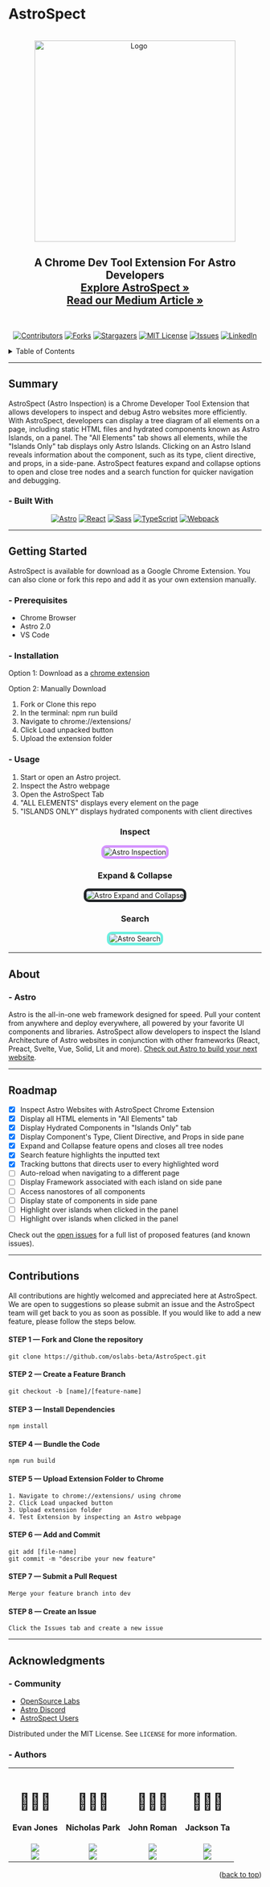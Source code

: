 # AstroSpect

<a name="readme-top"></a>

<div align="center">

<!-- PROJECT LOGO -->
<br>
<div align="center">
  <a href="https://github.com/oslabs-beta/AstroSpect">
    <img src="https://i.ibb.co/bLgvG5b/IMG-1412-4.png" alt="Logo" width="400" height="400">
  </a>

  <h2 align="center">
    A Chrome Dev Tool Extension For Astro Developers
    <br>
    <a href="https://www.astrospect.dev/"><strong>Explore AstroSpect »</strong></a>
    <br>
    <a href="https://medium.com/@contact_33429/introducing-astrospect-4498d423b055"><strong>Read our Medium Article »</strong></a>
  </h2>
</div>
<br>

[![Contributors][contributors-shield]][contributors-url]
[![Forks][forks-shield]][forks-url]
[![Stargazers][stars-shield]][stars-url]
[![MIT License][license-shield]][license-url]
[![Issues][issues-shield]][issues-url]
[![LinkedIn][linkedin-shield]][linkedin-url]

<!-- [linkedin-url] -->

</div>

<!-- TABLE OF CONTENTS -->
<details>
  <summary>Table of Contents</summary>
  <ol>
    <li>
      <a href="#summary">Summary</a>
      <ul>
        <li><a href="#built-with">Built With</a></li>
      </ul>
    </li>
    <li>
      <a href="#getting-started">Getting Started</a>
      <ul>
        <li><a href="#prerequisites">Prerequisites</a></li>
        <li><a href="#installation">Installation</a></li>
        <li><a href="#usage">Usage</a></li>
      </ul>
    </li>
    <li><a href="#about">About</a></li>
        <ul>
        <li><a href="#astro">Astro</a></li>
      </ul>
    <li><a href="#roadmap">Roadmap</a></li>
    <li><a href="#contributions">Contributions</a></li>
    <li><a href="#acknowledgments">Acknowledgments</a></li>
            <ul>
        <li><a href="#community">Community</a></li>
                <li><a href="#authors">Authors</a></li>
      </ul>
  </ol>
</details>

<hr>

## Summary

AstroSpect (Astro Inspection) is a Chrome Developer Tool Extension that allows developers to inspect and debug Astro websites more efficiently. With AstroSpect, developers can display a tree diagram of all elements on a page, including static HTML files and hydrated components known as Astro Islands, on a panel. The "All Elements" tab shows all elements, while the "Islands Only" tab displays only Astro Islands. Clicking on an Astro Island reveals information about the component, such as its type, client directive, and props, in a side-pane. AstroSpect features expand and collapse options to open and close tree nodes and a search function for quicker navigation and debugging.

### - Built With

<div align='center'>

[![Astro][astro-shield]][astro-url]
[![React][react-shield]][react-url]
[![Sass][sass-shield]][sass-url]
[![TypeScript][typescript-shield]][typescript-url]
[![Webpack][webpack-shield]][webpack-url]

</div>
<hr>
<!-- GETTING STARTED -->

## Getting Started

AstroSpect is available for download as a Google Chrome Extension. You can also clone or fork this repo and add it as your own extension manually.

### - Prerequisites

- Chrome Browser
- Astro 2.0
- VS Code

### - Installation

Option 1: Download as a <a href="https://chrome.google.com/webstore/detail/astrospect/pfefekfhnmbfcofpjojnpmhdakcadeil">chrome extension</a>

Option 2: Manually Download

<ol>
<li>Fork or Clone this repo</li>
<li>In the terminal: npm run build</li>
<li>Navigate to chrome://extensions/</li>
<li>Click Load unpacked button</li>
<li>Upload the extension folder</li>
</ol>

### - Usage

1. Start or open an Astro project.
2. Inspect the Astro webpage
3. Open the AstroSpect Tab
4. "ALL ELEMENTS" displays every element on the page
5. "ISLANDS ONLY" displays hydrated components with client directives

<div align='center'>
<h3>Inspect</h3>

<img src="./assets/astro-inspection.gif" alt="Astro Inspection" style="border: 5px solid #d494ff; border-radius: 10px
">

<h3>Expand & Collapse</h3>

<img src="./assets/astro-expand-collapse.gif" alt="Astro Expand and Collapse" style="border: 5px solid #202427; border-radius: 10px
">

<h3>Search</h3>

<img src="./assets/astro-search.gif" alt="Astro Search" style="border: 5px solid #6befe0; border-radius: 10px
">

</div>

<hr>

## About

### - Astro

Astro is the all-in-one web framework designed for speed. Pull your content from anywhere and deploy everywhere, all powered by your favorite UI components and libraries. AstroSpect allow developers to inspect the Island Architecture of Astro websites in conjunction with other frameworks (React, Preact, Svelte, Vue, Solid, Lit and more). [Check out Astro to build your next website](https://astro.build/).

<hr>

## Roadmap

- [x] Inspect Astro Websites with AstroSpect Chrome Extension
- [x] Display all HTML elements in "All Elements" tab
- [x] Display Hydrated Components in "Islands Only" tab
- [x] Display Component's Type, Client Directive, and Props in side pane
- [x] Expand and Collapse feature opens and closes all tree nodes
- [x] Search feature highlights the inputted text
- [x] Tracking buttons that directs user to every highlighted word
- [ ] Auto-reload when navigating to a different page
- [ ] Display Framework associated with each island on side pane
- [ ] Access nanostores of all components
- [ ] Display state of components in side pane
- [ ] Highlight over islands when clicked in the panel
- [ ] Highlight over islands when clicked in the panel

Check out the [open issues](https://github.com/oslabs-beta/AstroSpect/issues) for a full list of proposed features (and known issues).

<hr>

## Contributions

All contributions are hightly welcomed and appreciated here at AstroSpect. We are open to suggestions so please submit an issue and the AstroSpect team will get back to you as soon as possible. If you would like to add a new feature, please follow the steps below.

#### STEP 1 — Fork and Clone the repository

```
git clone https://github.com/oslabs-beta/AstroSpect.git
```

#### STEP 2 — Create a Feature Branch

```
git checkout -b [name]/[feature-name]
```

#### STEP 3 — Install Dependencies

```
npm install
```

#### STEP 4 — Bundle the Code

```
npm run build
```

#### STEP 5 — Upload Extension Folder to Chrome

    1. Navigate to chrome://extensions/ using chrome
    2. Click Load unpacked button
    3. Upload extension folder
    4. Test Extension by inspecting an Astro webpage

#### STEP 6 — Add and Commit

```
git add [file-name]
git commit -m "describe your new feature"
```

#### STEP 7 — Submit a Pull Request

    Merge your feature branch into dev

#### STEP 8 — Create an Issue

    Click the Issues tab and create a new issue

<hr>

## Acknowledgments

### - Community

- [OpenSource Labs](https://opensourcelabs.io/)
- [Astro Discord](https://discord.com/invite/grF4GTXXYm)
- [AstroSpect Users](https://www.astrospect.dev/)

Distributed under the MIT License. See `LICENSE` for more information.

### - Authors

<table align="center">
  <tr>
    <td align="center">
      <h1>🧑🏻‍🚀</h1>
      <h4><strong>Evan Jones</h4>
      <a href="https://www.linkedin.com/in/evan-jones-dev/"><img src="https://img.shields.io/badge/-LinkedIn-0072b1?logo=linkedin" /></a>
      <br>
          <a href="https://github.com/evanjones125"><img src="https://img.shields.io/badge/-Github-808080?logo=github" /></a>
    </td>
        <td align="center">
        <h1>🧑🏼‍🚀</h1>
      <h4><strong>Nicholas Park</h4>
      <a href="https://www.linkedin.com/in/parknicholas/"><img src="https://img.shields.io/badge/-LinkedIn-0072b1?logo=linkedin" /></a>
      <br>
          <a href="https://github.com/npark009"><img src="https://img.shields.io/badge/-Github-808080?logo=github" /></a>
    </td>
        <td align="center"><h1>👨🏻‍🚀</h1>
      <h4><strong>John Roman</h4>
      <a href="https://www.linkedin.com/in/john-m-roman/"><img src="https://img.shields.io/badge/-LinkedIn-0072b1?logo=linkedin" /></a>
      <br>
          <a href="https://github.com/jm-roman"><img src="https://img.shields.io/badge/-Github-808080?logo=github" /></a>
    </td>
        <td align="center"><h1>👩🏼‍🚀</h1>
      <h4><strong>Jackson Ta</h4>
      <a href="https://www.linkedin.com/in/jackson-ta/"><img src="https://img.shields.io/badge/-LinkedIn-0072b1?logo=linkedin" /></a>
      <br>
          <a href="https://github.com/Jackson2taLL"><img src="https://img.shields.io/badge/-Github-808080?logo=github" /></a>
    </td>
    </tr>
  </table>

<p align="right">(<a href="#readme-top">back to top</a>)</p>

[github-shield]: https://img.shields.io/badge/-Github-808080?logo=github
[contributors-shield]: https://img.shields.io/github/contributors/oslabs-beta/AstroSpect?color=navy&label=Contributors
[contributors-url]: https://github.com/oslabs-beta/AstroSpect/graphs/contributors
[forks-shield]: https://img.shields.io/github/forks/oslabs-beta/AstroSpect?color=gold&label=Forks
[forks-url]: https://github.com/oslabs-beta/AstroSpect/forks
[stars-shield]: https://img.shields.io/github/stars/oslabs-beta/AstroSpect?color=%234B0082&label=Stars
[stars-url]: https://github.com/oslabs-beta/AstroSpect/stargazers
[issues-shield]: https://img.shields.io/github/issues/oslabs-beta/AstroSpect?color=%23483D8B&label=Issues
[issues-url]: https://github.com/oslabs-beta/AstroSpect/issues
[license-shield]: https://img.shields.io/github/license/oslabs-beta/AstroSpect?color=%09%23FF8C00&label=License
[license-url]: https://github.com/oslabs-beta/AstroSpect/blob/master/LICENSE
[linkedin-shield]: https://img.shields.io/badge/-LinkedIn-0072b1?logo=linkedin
[linkedin-url]: https://www.linkedin.com/company/astrospect
[astro-shield]: https://img.shields.io/badge/-ASTRO-4c00b0?logo=astro
[astro-url]: https://astro.build/
[react-shield]: https://img.shields.io/badge/-REACT-333333?logo=react
[react-url]: https://reactjs.org/
[sass-shield]: https://img.shields.io/badge/-SASS-FFC0CB?logo=sass
[sass-url]: https://sass-lang.com/
[typescript-shield]: https://img.shields.io/badge/-TYPESCRIPT-e6e6e6?logo=typescript
[typescript-url]: https://www.typescriptlang.org
[webpack-url]: https://webpack.js.org/
[webpack-shield]: https://img.shields.io/badge/-WEBPACK-1e3f66?logo=webpack
